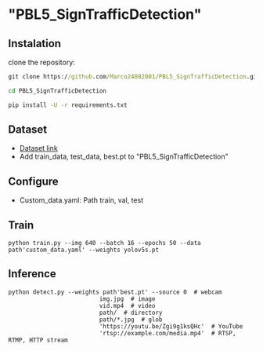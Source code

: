 # "PBL5_SignTrafficDetection" 
## Instalation

clone the repository:
```cmd
git clone https://github.com/Marco24082001/PBL5_SignTrafficDetection.git

cd PBL5_SignTrafficDetection

pip install -U -r requirements.txt
```
## Dataset
- [Dataset link](https://drive.google.com/drive/folders/1GlaC6t74RvjIMXXdYCn5DTwYtqwPjbIc?usp=sharing)
- Add train_data, test_data, best.pt to "PBL5_SignTrafficDetection"

## Configure
- Custom_data.yaml: Path train, val, test

## Train
```commandline
python train.py --img 640 --batch 16 --epochs 50 --data path'custom_data.yaml' --weights yolov5s.pt
```
## Inference
```commandline
python detect.py --weights path'best.pt' --source 0  # webcam
                          img.jpg  # image
                          vid.mp4  # video
                          path/  # directory
                          path/*.jpg  # glob
                          'https://youtu.be/Zgi9g1ksQHc'  # YouTube
                          'rtsp://example.com/media.mp4'  # RTSP, RTMP, HTTP stream
```
